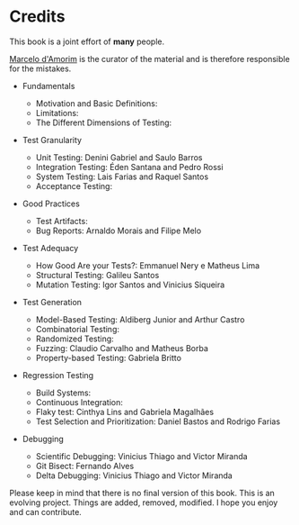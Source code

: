 # Credits

This book is a joint effort of <b>many</b> people.

<a href="http://www.cin.ufpe.br/~damorim">Marcelo d'Amorim</a> is the curator of the material and is therefore responsible for the mistakes.

- Fundamentals

  - Motivation and Basic Definitions:
  - Limitations:
  - The Different Dimensions of Testing:

- Test Granularity

  - Unit Testing: Denini Gabriel and Saulo Barros
  - Integration Testing: Éden Santana and Pedro Rossi
  - System Testing: Lais Farias and Raquel Santos
  - Acceptance Testing:

- Good Practices

  - Test Artifacts:
  - Bug Reports: Arnaldo Morais and Filipe Melo

- Test Adequacy

  - How Good Are your Tests?: Emmanuel Nery e Matheus Lima
  - Structural Testing: Galileu Santos
  - Mutation Testing: Igor Santos and Vinicius Siqueira

- Test Generation

  - Model-Based Testing: Aldiberg Junior and Arthur Castro
  - Combinatorial Testing:
  - Randomized Testing:
  - Fuzzing: Claudio Carvalho and Matheus Borba
  - Property-based Testing: Gabriela Britto

- Regression Testing

  - Build Systems:
  - Continuous Integration:
  - Flaky test: Cinthya Lins and Gabriela Magalhães
  - Test Selection and Prioritization: Daniel Bastos and Rodrigo Farias

- Debugging
  - Scientific Debugging: Vinicius Thiago and Victor Miranda
  - Git Bisect: Fernando Alves
  - Delta Debugging: Vinicius Thiago and Victor Miranda

Please keep in mind that there is no final version of this book. This is an evolving project. Things are added, removed, modified. I hope you enjoy and can contribute.
